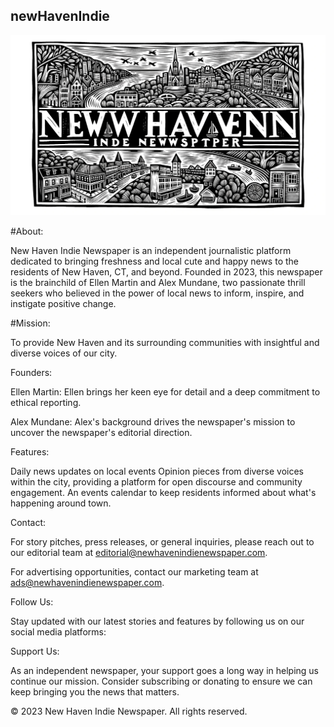 ## newHavenIndie

![Description of the Image](assets/n5.png)


#About:

New Haven Indie Newspaper is an independent journalistic platform dedicated to bringing freshness and local cute and happy news to the residents of New Haven, CT, and beyond. Founded in 2023, this newspaper is the brainchild of Ellen Martin and Alex Mundane, two passionate thrill seekers who believed in the power of local news to inform, inspire, and instigate positive change.

#Mission:

To provide New Haven and its surrounding communities with insightful and diverse voices of our city.

Founders:

Ellen Martin: Ellen brings her keen eye for detail and a deep commitment to ethical reporting. 

Alex Mundane: Alex's background drives the newspaper's mission to uncover the newspaper's editorial direction.

Features:

Daily news updates on local events
Opinion pieces from diverse voices within the city, providing a platform for open discourse and community engagement.
An events calendar to keep residents informed about what's happening around town.

Contact:

For story pitches, press releases, or general inquiries, please reach out to our editorial team at editorial@newhavenindienewspaper.com.

For advertising opportunities, contact our marketing team at ads@newhavenindienewspaper.com.

Follow Us:

Stay updated with our latest stories and features by following us on our social media platforms:

Support Us:

As an independent newspaper, your support goes a long way in helping us continue our mission. Consider subscribing or donating to ensure we can keep bringing you the news that matters.

© 2023 New Haven Indie Newspaper. All rights reserved.
